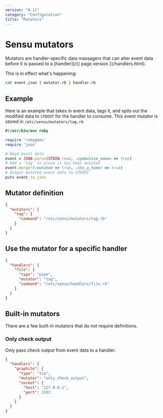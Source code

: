 ```yaml
---
version: "0.11"
category: "Configuration"
title: "Mutators"
---
```


# Sensu mutators

Mutators are handler-specific data massagers that can alter event data
before it is passed to a [handler](/{{ page.version }}/handlers.html).

This is in effect what's happening:

``` bash
cat event.json | mutator.rb | handler.rb
```

## Example

Here is an example that takes in event data, tags it, and spits out the
modified data to `STDOUT` for the handler to consume. This event mutator
is stored in `/etc/sensu/mutators/tag.rb`

``` ruby
#!/usr/bin/env ruby

require 'rubygems'
require 'json'

# Read event data
event = JSON.parse(STDIN.read, :symbolize_names => true)
# Add a 'tag' to prove it has been mutated
event.merge!(:mutated => true, :its_a_tumor => true)
# Output mutated event data to STDOUT
puts event.to_json
```

## Mutator definition

``` json
{
  "mutators": {
    "tag": {
      "command": "/etc/sensu/mutators/tag.rb"
    }
  }
}
```

## Use the mutator for a specific handler

``` json
{
  "handlers": {
    "file": {
      "type": "pipe",
      "mutator": "tag",
      "command": "/etc/sensu/handlers/file.rb"
    }
  }
}
```

## Built-in mutators

There are a few built-in mutators that do not require definitions.

### Only check output
Only pass check output from event data to a handler.

``` json
{
  "handlers": {
    "graphite": {
      "type": "tcp",
      "mutator": "only_check_output",
      "socket": {
        "host": "127.0.0.1",
        "port": 2003
      }
    }
  }
}
```

